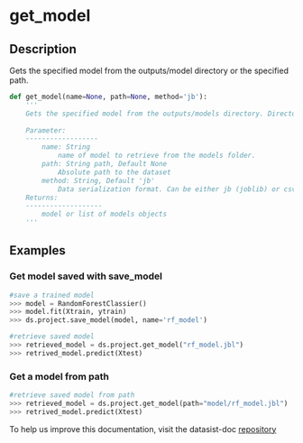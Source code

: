 # get\_model

## Description

Gets the specified model from the outputs/model directory or the specified path. 

```python
def get_model(name=None, path=None, method='jb'):
    '''
    Gets the specified model from the outputs/models directory. Directory structure must have been created using the datasist start_project function.
    
    Parameter:
    ------------------
        name: String
            name of model to retrieve from the models folder. 
        path: String path, Default None
            Absolute path to the dataset
        method: String, Default 'jb'
            Data serialization format. Can be either jb (joblib) or csv.
    Returns:
    -------------------
        model or list of models objects
    '''
```

## Examples

### Get model saved with save\_model

```python
#save a trained model
>>> model = RandomForestClassier()
>>> model.fit(Xtrain, ytrain)
>>> ds.project.save_model(model, name='rf_model')

#retrieve saved model
>>> retrieved_model = ds.project.get_model("rf_model.jbl")
>>> retrived_model.predict(Xtest)

```

### Get a model from path

```python
#retrieve saved model from path
>>> retrieved_model = ds.project.get_model(path="model/rf_model.jbl")
>>> retrived_model.predict(Xtest)
```

To help us improve this documentation, visit the datasist-doc [repository](https://github.com/risenW/datasist-doc) 

